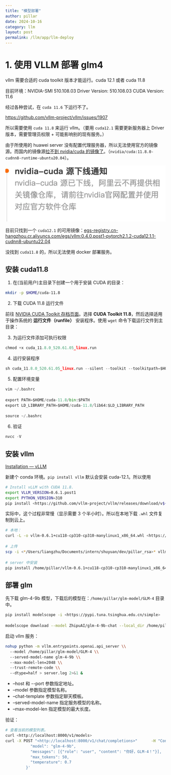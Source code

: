 ```yaml
---
title: "模型部署"
author: pillar
date: 2024-10-16
category: llm
layout: post
permalink: /llm/app/llm-deploy
---
```


# 1. 使用 VLLM 部署 glm4
vllm 需要合适的 cuda toolkit 版本才能运行。cuda 12.1 或者 cuda 11.8

目前环境：NVIDIA-SMI 510.108.03   Driver Version: 510.108.03   CUDA Version: 11.6

经过各种尝试，在 `cuda 11.6` 下运行不了。

https://github.com/vllm-project/vllm/issues/1907

所以需要使用 `cuda 11.8` 来运行 vllm。（要用 `cuda12.1` 需要更新服务器上 Driver 版本，需要管理员权限 + 可能影响别的现有服务。）

由于所使用的 huawei server 没有配置代理服务器，所以无法使用官方的镜像源。而国内的镜像源[拉不到  nvidia/cuda 的镜像了](https://developer.aliyun.com/mirror/)。（`nvidia/cuda:11.8.0-cudnn8-runtime-ubuntu20.04`）。

![image-20241016164626685](../../assets/images/image-20241016164626685.png)

目前只找到一个 `cuda12.1` 的可用镜像：[egs-registry.cn-hangzhou.cr.aliyuncs.com/egs/vllm:0.4.0.post1-pytorch2.1.2-cuda12.1.1-cudnn8-ubuntu22.04](http://egs-registry.cn-hangzhou.cr.aliyuncs.com/egs/vllm:0.4.0.post1-pytorch2.1.2-cuda12.1.1-cudnn8-ubuntu22.04)

没找到 `cuda11.8` 的，所以无法使用 docker 部署服务。

## 安装 cuda11.8

1. 在(当前用户)主目录下创建一个用于安装 CUDA 的目录：

```bash
mkdir -p $HOME/cuda-11.8
```

2. 下载 CUDA 11.8 运行文件

前往 [NVIDIA CUDA Toolkit 存档页面](https://developer.nvidia.com/cuda-toolkit-archive)。选择 **CUDA Toolkit 11.8**，然后选择适用于操作系统的 **运行文件（runfile）** 安装程序。使用 `wget` 命令下载运行文件到主目录：

3. 为运行文件添加可执行权限

```python
chmod +x cuda_11.8.0_520.61.05_linux.run
```

4. 运行安装程序

```python
sh cuda_11.8.0_520.61.05_linux.run --silent --toolkit --toolkitpath=$HOME/cuda-11.8 --override
```

5. 配置环境变量

```python
vim ~/.bashrc

export PATH=$HOME/cuda-11.8/bin:$PATH
export LD_LIBRARY_PATH=$HOME/cuda-11.8/lib64:$LD_LIBRARY_PATH

source ~/.bashrc
```

6. 验证

```python
nvcc -V
```

## 安装 vllm

[Installation — vLLM](https://docs.vllm.ai/en/latest/getting_started/installation.html)

新建个 conda 环境。`pip install vllm`  默认会安装 cuda-12.1。所以使用

```bash
# Install vLLM with CUDA 11.8.
export VLLM_VERSION=0.6.1.post1
export PYTHON_VERSION=310
pip install <https://github.com/vllm-project/vllm/releases/download/v${VLLM_VERSION}/vllm-${VLLM_VERSION}+cu118-cp${PYTHON_VERSION}-cp${PYTHON_VERSION}-manylinux1_x86_64.whl> --extra-index-url <https://download.pytorch.org/whl/cu118>
```

实际中，这个过程非常慢（显示需要 3 个半小时）。所以在本地下载 `.whl` 文件复制到云上。

```bash
# 本地：
curl -L -o vllm-0.6.1+cu118-cp310-cp310-manylinux1_x86_64.whl <https://github.com/vllm-project/vllm/releases/download/v0.6.1.post1/vllm-0.6.1.post1+cu118-cp310-cp310-manylinux1_x86_64.whl>

# 上传
scp -i <*/Users/liangzhu/Documents/intern/shuyuan/dev/pillar_rsa>* vllm-0.6.1+cu118-cp310-cp310-manylinux1_x86_64.whl pillar@122.9.148.246:*</home/pillar/>*

# server 中安装
pip install /home/pillar/vllm-0.6.1+cu118-cp310-cp310-manylinux1_x86_64.whl --extra-index-url <https://download.pytorch.org/whl/cu118>
```

## 部署 glm

先下载 glm-4-9b 模型，下载后的模型在：`/home/pillar/glm-model/GLM-4` 目录中。

```bash
pip install modelscope -i <https://pypi.tuna.tsinghua.edu.cn/simple>

modelscope download --model ZhipuAI/glm-4-9b-chat --local_dir /home/pillar/glm-model/GLM-4
```

启动 vllm 服务：

```bash
nohup python -m vllm.entrypoints.openai.api_server \\
  --model /home/pillar/glm-model/GLM-4 \\
  --served-model-name glm-4-9b \\
  --max-model-len=2048 \\
  --trust-remote-code \\
  --dtype=half > server.log 2>&1 &
```

- –host 和 --port 参数指定地址。
- –model 参数指定模型名称。
- –chat-template 参数指定聊天模板。
- –served-model-name 指定服务模型的名称。
- –max-model-len 指定模型的最大长度。

验证：

```bash
# 查看当前的模型列表。
curl <http://localhost:8000/v1/models>
curl -X POST "<http://localhost:8000/v1/chat/completions>"      -H "Content-Type: application/json"      -d '{
           "model": "glm-4-9b",
           "messages": [{"role": "user", "content": "你好，GLM-4！"}],
           "max_tokens": 50,
           "temperature": 0.7
         }'
```
